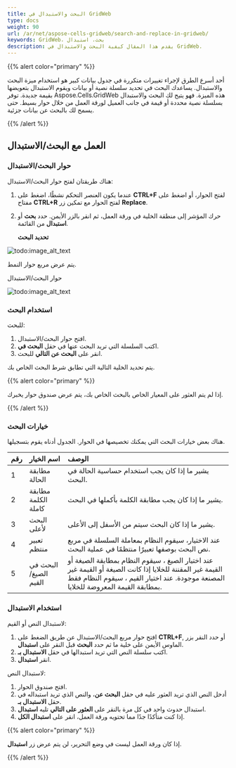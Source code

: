 ```yaml
---
title: البحث والاستبدال في GridWeb
type: docs
weight: 90
url: /ar/net/aspose-cells-gridweb/search-and-replace-in-gridweb/
keywords: GridWeb، بحث، استبدال
description: يقدم هذا المقال كيفية البحث والاستبدال في GridWeb.
---
```


{{% alert color="primary" %}} 

أحد أسرع الطرق لإجراء تغييرات متكررة في جدول بيانات كبير هو استخدام ميزة البحث والاستبدال. يساعدك البحث في تحديد سلسلة نصية أو بيانات ويقوم الاستبدال بتعويضها بقيمة جديدة. توفر Aspose.Cells.GridWeb هذه الميزة. فهو يتيح لك البحث والاستبدال بسلسلة نصية محددة أو قيمة في جانب العميل لورقة العمل من خلال حوار بسيط. حتى يسمح لك بالبحث عن بيانات جزئية.

{{% /alert %}} 
## **العمل مع البحث/الاستبدال**
### **حوار البحث/الاستبدال**
هناك طريقتان لفتح حوار البحث/الاستبدال:

1. عندما يكون العنصر التحكم نشطًا، اضغط على **CTRL+F** لفتح الحوار، أو اضغط على مفتاح **CTRL+R** لفتح الحوار مع تمكين زر **Replace**.
1. حرك المؤشر إلى منطقة الخلية في ورقة العمل، ثم انقر بالزر الأيمن. حدد **بحث** أو **استبدال** من القائمة. 

   **تحديد البحث** 

![todo:image_alt_text](search-and-replace-in-gridweb_1.png)




يتم عرض مربع حوار النمط. 

حوار البحث/الاستبدال 

![todo:image_alt_text](search-and-replace-in-gridweb_2.png)
### **استخدام البحث**
للبحث:

1. افتح حوار البحث/الاستبدال.
1. اكتب السلسلة التي تريد البحث عنها في حقل **البحث في**.
1. انقر على **البحث عن التالي** للبحث.

يتم تحديد الخلية التالية التي تطابق شرط البحث الخاص بك.

{{% alert color="primary" %}} 

إذا لم يتم العثور على المعيار الخاص بالبحث الخاص بك، يتم عرض صندوق حوار يخبرك.

{{% /alert %}} 
### **خيارات البحث**
هناك بعض خيارات البحث التي يمكنك تخصيصها في الحوار. الجدول أدناه يقوم بتسجيلها.

|**رقم** |**اسم الخيار** |**الوصف** |
| :- | :- | :- |
|1 |مطابقة الحالة |يشير ما إذا كان يجب استخدام حساسية الحالة في البحث. |
|2 |مطابقة الكلمة كاملة |يشير ما إذا كان يجب مطابقة الكلمة بأكملها في البحث. |
|3 |البحث لأعلى |يشير ما إذا كان البحث سيتم من الأسفل إلى الأعلى. |
|4 |تعبير منتظم |عند الاختيار، سيقوم النظام بمعاملة السلسلة في مربع نص البحث بوصفها تعبيرًا منتظمًا في عملية البحث. |
|5 |البحث في الصيغ/القيم |عند اختيار الصيغ ، سيقوم النظام بمطابقة الصيغة أو القيمة غير المقننة للخلايا إذا كانت الصيغة أو القيمة غير المصنعة موجودة. عند اختيار القيم ، سيقوم النظام فقط بمطابقة القيمة المعروضة للخلايا. |
### **استخدام الاستبدال**
لاستبدال النص أو القيم:

1. افتح حوار مربع البحث/الاستبدال عن طريق الضغط على **CTRL+F**, أو حدد النقر بزر الماوس الأيمن على خلية ما ثم حدد **البحث** قبل النقر على **استبدال**.
1. اكتب سلسلة النص التي تريد استبدالها في حقل **الاستبدال بـ**.
1. انقر **استبدال**.

لاستبدال النص:

1. افتح صندوق الحوار.
1. أدخل النص الذي تريد العثور عليه في حقل **البحث عن**، والنص الذي تريد استبداله في حقل **الاستبدال بـ**.
1. استبدال حدوث واحد في كل مرة بالنقر على **العثور على التالي** تليه **استبدال**.
1. إذا كنت متأكدًا جدًا مما تحتويه ورقة العمل، انقر على **استبدال الكل**.

{{% alert color="primary" %}} 

إذا كان ورقة العمل ليست في وضع التحرير، لن يتم عرض زر **استبدال**.

{{% /alert %}}
